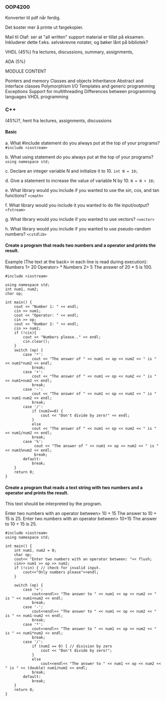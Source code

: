 ### OOP4200
Konverter til pdf når ferdig.

Det koster mer å printe ut fargekopier.

Mail til Olaf: ser at "all written" support material er tillat på eksamen. 
Inkluderer dette f.eks. selvskrevne notater, og bøker lånt på bibliotek?


VHDL (45%) fra lectures, discussions, summary, assignments, 

ADA (5%)


MODULE CONTENT

Pointers and memory
Classes and objects
Inheritance
Abstract and interface classes
Polymorphism
I/O
Templates and generic programming
Exceptions
Support for multithreading
Differences between programming languages
VHDL programming



### C++
(45%)?, hent fra lectures, assignments, discussions

#### Basic
a. What #include statement do you always put at the top of your programs?
```#include <iostream>```

b. What using statement do you always put at the top of your programs?
```using namespace std;```

c. Declare an integer variable N and initialize it to 10.
```int N = 10;```

d. Give a statement to increase the value of variable N by 10.
```N = N + 10;```

e. What library would you include if you wanted to use the sin, cos, and tan functions?
```<cmath>```

f. What library would you include it you wanted to do file input/output?
```<fstream>```

g. What library would you include if you wanted to use vectors?
```<vector>```

h. What library would you include if you wanted to use pseudo-random numbers?
```<cstdlib>```




 #### Create a program that reads two numbers and a operator and prints the result.
 
 Example (The text at the back> in each line is read during execution):
 Numbers 1> 20
 Operator> *
 Numbers 2> 5
 The answer of 20 * 5 is 100.

```
#include <iostream>

using namespace std;
int num1, num2;
char op;

int main() {
    cout << "Number 1: " << endl;
    cin >> num1;
    cout << "Operator: " << endl;
    cin >> op;
    cout << "Number 2: " << endl;
    cin >> num2;
    if (!cin){
        cout << "Numbers please.." << endl;
        cin.clear();
    }
    switch (op) {
        case '*':
            cout << "The answer of " << num1 << op << num2 << " is " << num1*num2 << endl;
            break; 
        case '+':
            cout << "The answer of " << num1 << op << num2 << " is " << num1+num2 << endl;
            break;
        case '-':
            cout << "The answer of " << num1 << op << num2 << " is " << num1-num2 << endl;
            break; 
        case '/':
            if (num2==0) {
                cout << "Don't divide by zero!" << endl;
            }
            else
            cout << "The answer of " << num1 << op << num2 << " is " << num1/num2 << endl;
            break;   
        case '%':
             cout << "The answer of " << num1 << op << num2 << " is " << num1%num2 << endl;
             break;        
        default:
            break;
    }
    return 0;
} 
```


#### Create a program that reads a text string with two numbers and a operator and prints the result.
 This text should be interpreted by the program.
 
 Enter two numbers with an operator between> 10 + 15
 The answer to 10 + 15 is 25.
 Enter two numbers with an operator between> 10+15
 The answer to 10 + 15 is 25.

```
#include <iostream>
using namespace std;

int main() {
    int num1, num2 = 0;
    char op;
    cout<< "Enter two numbers with an operator between: "<< flush;
    cin>> num1 >> op >> num2;
    if (!cin) { // check for invalid input.
        cout<<"Only numbers please"<<endl;
    }
    
    switch (op) {
        case '+':
            cout<<endl<< "The answer to " << num1 << op << num2 << " is " << num1+num2 << endl;
            break;
        case '-':
            cout<<endl<< "The answer to " << num1 << op << num2 << " is " << num1-num2 << endl;
            break;
        case '*':
            cout<<endl<< "The answer to " << num1 << op << num2 << " is " << num1*num2 << endl;
            break;
        case '/':
            if (num2 == 0) { // division by zero
                cout << "Don't divide by zero!";
            }
            else
                cout<<endl<< "The answer to " << num1 << op << num2 << " is " << (double) num1/num2 << endl;
            break;
        default:
            break;
    }
    return 0;
}
```
